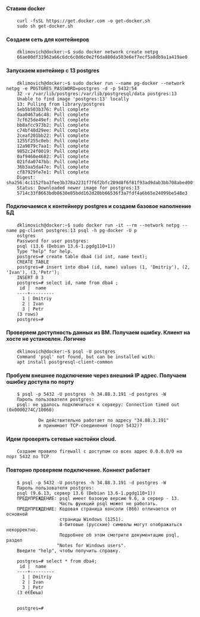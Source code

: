 #### Ставим docker
        curl -fsSL https://get.docker.com -o get-docker.sh
        sudo sh get-docker.sh
#### Создаем сеть для контейнеров
        dklimovich@docker:~$ sudo docker network create netpg
        66ae00df31962a66c6dc6c0d6c0e2f6da880da503e6ef7ecf5a8db9a1a419ae0
#### Запускаем контейнер с 13 postgres
        dklimovich@docker:~$ sudo docker run --name pg-docker --network netpg -e POSTGRES_PASSWORD=postgres -d -p 5432:54
        32 -v /var/lib/postgres:/var/lib/postgresql/data postgres:13
        Unable to find image 'postgres:13' locally
        13: Pulling from library/postgres
        5eb5b503b376: Pull complete 
        daa0467a6c48: Pull complete 
        7cf625de49ef: Pull complete 
        bb8afcc973b2: Pull complete 
        c74bf40d29ee: Pull complete 
        2ceaf201bb22: Pull complete 
        1255f255c0eb: Pull complete 
        12a9879c7aa1: Pull complete 
        9852c24f0019: Pull complete 
        0af9460e4682: Pull complete 
        021fda0747bb: Pull complete 
        36b3aa5da47e: Pull complete 
        cf87929fe7e1: Pull complete 
        Digest: sha256:4c1152fba3fee3b378a2231f7f6f2bfc209d8f6f81f93ad9dab3bb708abed00f
        Status: Downloaded newer image for postgres:13
        5714c33f8663bdb8630e85bdd162d20bb66536f3a7fdf4a6b65e24099be548e3
#### Подключаемся к контейнеру postgres и создаем базовое наполнение БД
        dklimovich@docker:~$ sudo docker run -it --rm --network netpg --name pg-client postgres:13 psql -h pg-docker -U p
        ostgres
        Password for user postgres: 
        psql (13.6 (Debian 13.6-1.pgdg110+1))
        Type "help" for help.
        postgres=# create table dba4 (id int, name text);
        CREATE TABLE
        postgres=# insert into dba4 (id, name) values (1, 'Dmitriy'), (2, 'Ivan'), (3,'Petr');
        INSERT 0 3
        postgres=# select id, name from dba4 ;
         id |  name   
        ----+---------
          1 | Dmitriy
          2 | Ivan
          3 | Petr
        (3 rows)
        postgres=# 
#### Проверяем доступность данных из ВМ. Получаем ошибку. Клиент на хосте не установлен. Логично
        dklimovich@docker:~$ psql -U postgres
        Command 'psql' not found, but can be installed with:
        apt install postgresql-client-common
#### Пробуем внешнее подключение через внешний IP адрес. Получаем ошибку доступа по порту
        $ psql -p 5432 -U postgres -h 34.88.3.191 -d postgres -W
        Пароль пользователя postgres:
        psql: не удалось подключиться к серверу: Connection timed out (0x0000274C/10060)

                Он действительно работает по адресу "34.88.3.191"
                и принимает TCP-соединения (порт 5432)?
#### Идем проверять сетевые настойки cloud. 
        Создаем правило firewall с доступом со всех адрес 0.0.0.0/0 на порт 5432 по TCP
#### Повторно проверяем подключение. Коннект работает
        $ psql -p 5432 -U postgres -h 34.88.3.191 -d postgres -W
        Пароль пользователя postgres:
        psql (9.6.13, сервер 13.6 (Debian 13.6-1.pgdg110+1))
        ПРЕДУПРЕЖДЕНИЕ: psql имеет базовую версию 9.6, а сервер - 13.
                        Часть функций psql может не работать.
        ПРЕДУПРЕЖДЕНИЕ: Кодовая страница консоли (866) отличается от основной
                        страницы Windows (1251).
                        8-битовые (русские) символы могут отображаться некорректно.
                        Подробнее об этом смотрите документацию psql, раздел
                       "Notes for Windows users".
        Введите "help", чтобы получить справку.
        
        postgres=# select * from dba4;
         id |  name
        ----+---------
          1 | Dmitriy
          2 | Ivan
          3 | Petr
        (3 ёЄЁюъш)
                
        
        postgres=#

        

